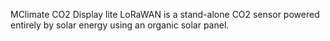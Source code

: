 MClimate CO2 Display lite LoRaWAN is a stand-alone CO2 sensor powered entirely by solar energy using an organic solar panel.
